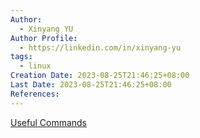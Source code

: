 ```yaml
---
Author:
  - Xinyang YU
Author Profile:
  - https://linkedin.com/in/xinyang-yu
tags:
  - linux
Creation Date: 2023-08-25T21:46:25+08:00
Last Date: 2023-08-25T21:46:25+08:00
References:
---
```


[Useful Commands](https://chat.openai.com/share/8cc8165b-141b-446f-9a3f-4644445cf2a6)